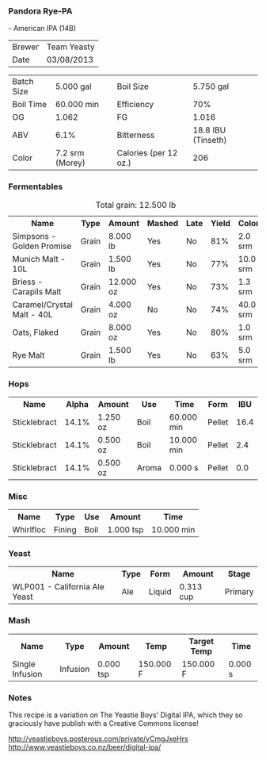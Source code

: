 <div id="headerdiv"><table id="header">
<h3>Pandora Rye-PA</h3> - American IPA (14B)
<tr><td class="label">Brewer</td><td class="value">Team Yeasty</td></tr>
<tr><td class="label">Date</td><td class="value ">03/08/2013</td></tr>
</table><table id="title">
<tr><td class="left">Batch Size</td><td class="value">5.000 gal</td><td class="right">Boil Size</td><td class="value">5.750 gal</td></tr>
<tr><td class="left">Boil Time</td><td class="value">60.000 min</td><td class="right">Efficiency</td><td class="value">70%</td></tr>
<tr><td class="left">OG</td><td class="value">1.062</td><td class="right">FG</td><td class="value">1.016</td></tr>
<tr><td class="left">ABV</td><td class="value">6.1%</td><td class="right">Bitterness</td><td class="value">18.8 IBU (Tinseth)</td></tr>
<tr><td class="left">Color</td><td class="value">7.2 srm (Morey)</td><td class="right">Calories (per 12 oz.)</td><td class="value">206</td></tr>
</table><h3>Fermentables</h3><table id="fermentables">
<caption>Total grain: 12.500 lb</caption>
<tr><th>Name</th><th>Type</th><th>Amount</th><th>Mashed</th><th>Late</th><th>Yield</th><th>Color</th></tr>
<tr><td>Simpsons - Golden Promise</td><td>Grain</td><td>8.000 lb</td><td>Yes</td><td>No</td><td>81%</td><td>2.0 srm</td></tr>
<tr><td>Munich Malt - 10L</td><td>Grain</td><td>1.500 lb</td><td>Yes</td><td>No</td><td>77%</td><td>10.0 srm</td></tr>
<tr><td>Briess - Carapils Malt</td><td>Grain</td><td>12.000 oz</td><td>Yes</td><td>No</td><td>73%</td><td>1.3 srm</td></tr>
<tr><td>Caramel/Crystal Malt - 40L</td><td>Grain</td><td>4.000 oz</td><td>No</td><td>No</td><td>74%</td><td>40.0 srm</td></tr>
<tr><td>Oats, Flaked</td><td>Grain</td><td>8.000 oz</td><td>Yes</td><td>No</td><td>80%</td><td>1.0 srm</td></tr>
<tr><td>Rye Malt</td><td>Grain</td><td>1.500 lb</td><td>Yes</td><td>No</td><td>63%</td><td>5.0 srm</td></tr>
</table><h3>Hops</h3><table id="hops">
<tr><th>Name</th><th>Alpha</th><th>Amount</th><th>Use</th><th>Time</th><th>Form</th><th>IBU</th></tr>
<tr><td>Sticklebract</td><td>14.1%</td><td>1.250 oz</td><td>Boil</td><td>60.000 min</td><td>Pellet</td><td>16.4</td></tr></tr>
<tr><td>Sticklebract</td><td>14.1%</td><td>0.500 oz</td><td>Boil</td><td>10.000 min</td><td>Pellet</td><td>2.4</td></tr></tr>
<tr><td>Sticklebract</td><td>14.1%</td><td>0.500 oz</td><td>Aroma</td><td>0.000 s</td><td>Pellet</td><td>0.0</td></tr></tr>
</table><h3>Misc</h3><table id="misc">
<tr><th>Name</th><th>Type</th><th>Use</th><th>Amount</th><th>Time</th></tr><td>Whirlfloc</td><td>Fining</td><td>Boil</td><td>1.000 tsp</td><td>10.000 min</td></tr></table><h3>Yeast</h3><table id="yeast"><tr><th>Name</th><th>Type</th><th>Form</th><th>Amount</th><th>Stage</th></tr><tr><td>WLP001 - California Ale Yeast</td><td>Ale</td><td>Liquid</td><td>0.313 cup</td><td>Primary</td></tr></tr></table><h3>Mash</h3><table id="mash"><tr><th>Name</th><th>Type</th><th>Amount</th><th>Temp</th><th>Target Temp</th><th>Time</th></tr><tr><td>Single Infusion</td><td>Infusion</td><td>0.000 tsp</td><td>150.000 F</td><td>150.000 F</td><td>0.000 s</td></tr></table><h3>Notes</h3>This recipe is a variation on The Yeastie Boys' Digital IPA, which they so graciously have publish with a Creative Commons license!

http://yeastieboys.posterous.com/private/yCmgJxeHrs
http://www.yeastieboys.co.nz/beer/digital-ipa/</div>
